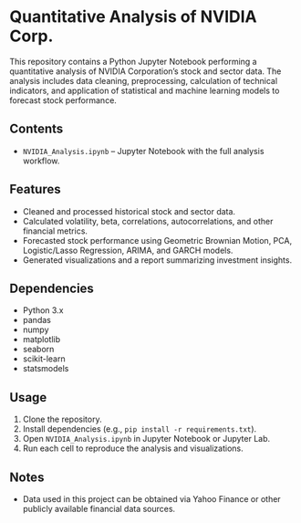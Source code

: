 # Quantitative Analysis of NVIDIA Corp.

This repository contains a Python Jupyter Notebook performing a quantitative analysis of NVIDIA Corporation’s stock and sector data. The analysis includes data cleaning, preprocessing, calculation of technical indicators, and application of statistical and machine learning models to forecast stock performance.

## Contents
- `NVIDIA_Analysis.ipynb` – Jupyter Notebook with the full analysis workflow.

## Features
- Cleaned and processed historical stock and sector data.  
- Calculated volatility, beta, correlations, autocorrelations, and other financial metrics.  
- Forecasted stock performance using Geometric Brownian Motion, PCA, Logistic/Lasso Regression, ARIMA, and GARCH models.  
- Generated visualizations and a report summarizing investment insights.

## Dependencies
- Python 3.x  
- pandas  
- numpy  
- matplotlib  
- seaborn  
- scikit-learn  
- statsmodels

## Usage
1. Clone the repository.  
2. Install dependencies (e.g., `pip install -r requirements.txt`).  
3. Open `NVIDIA_Analysis.ipynb` in Jupyter Notebook or Jupyter Lab.  
4. Run each cell to reproduce the analysis and visualizations.

## Notes
- Data used in this project can be obtained via Yahoo Finance or other publicly available financial data sources.
